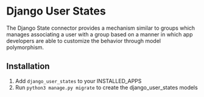 # Django User States
The Django State connector provides a mechanism similar to groups which manages associating a user with a group based on a manner in which app developers are able to customize the behavior through model polymorphism.

## Installation
1. Add `django_user_states` to your INSTALLED_APPS
2. Run `python3 manage.py migrate` to create the django_user_states models

